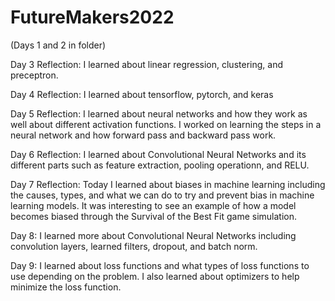 # FutureMakers2022

(Days 1 and 2 in folder)

Day 3 Reflection: I learned about linear regression, clustering, and preceptron. 

Day 4 Reflection: I learned about tensorflow, pytorch, and keras

Day 5 Reflection: I learned about neural networks and how they work as well about different activation functions. I worked on learning the steps in a neural network and how forward pass and backward pass work.

Day 6 Reflection: I learned about Convolutional Neural Networks and its different parts such as feature extraction, pooling operationn, and RELU.

Day 7 Reflection: Today I learned about biases in machine learning including the causes, types, and what we can do to try and prevent bias in machine learning models. It was interesting to see an example of how a model becomes biased through the Survival of the Best Fit game simulation.

Day 8: I learned more about Convolutional Neural Networks including convolution layers, learned filters, dropout, and batch norm.  

Day 9: I learned about loss functions and what types of loss functions to use depending on the problem. I also learned about optimizers to help minimize the loss function. 
